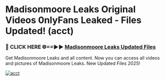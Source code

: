 # Madisonmoore Leaks Original Videos 0nlyFans Leaked - Files Updated! (acct)

<h3>🔴 CLICK HERE 🌐==►► <a href="https://tinyurl.com/2jnfzry5" rel="nofollow">Madisonmoore Leaks Updated Files</a></h3>

Get Madisonmoore Leaks and all content. Now you can access all videos and pictures of Madisonmoore Leaks. New Updated Files 2025!

[![acct](https://i.imgur.com/GyGTBgg.gif)](https://tinyurl.com/2jnfzry5)
